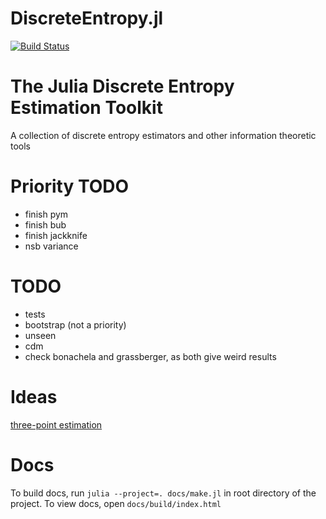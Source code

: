 # DiscreteEntropy.jl

[![Build Status](https://github.com/kellino/DiscreteEntropy.jl/actions/workflows/CI.yml/badge.svg?branch=main)](https://github.com/kellino/DiscreteEntropy.jl/actions/workflows/CI.yml?query=branch%3Amain)

# The Julia Discrete Entropy Estimation Toolkit

A collection of discrete entropy estimators and other information theoretic tools

# Priority TODO
+ finish pym
+ finish bub
+ finish jackknife
+ nsb variance

# TODO
+ tests
+ bootstrap (not a priority)
+ unseen
+ cdm
+ check bonachela and grassberger, as both give weird results

# Ideas
  [three-point estimation](https://en.wikipedia.org/wiki/Three-point_estimation)

# Docs
  To build docs, run ``julia --project=. docs/make.jl`` in root directory of the project.
  To view docs, open ``docs/build/index.html``
